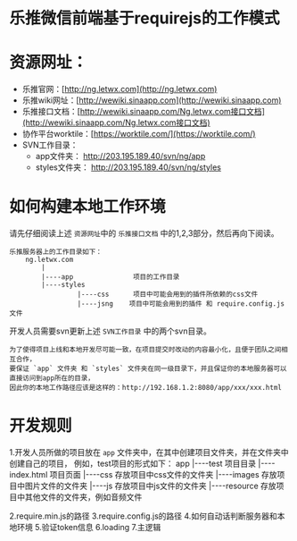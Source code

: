 # 乐推微信前端基于requirejs的工作模式

# 资源网址：
  * 乐推官网：[http://ng.letwx.com](http://ng.letwx.com)
  * 乐推wiki网址：[http://wewiki.sinaapp.com](http://wewiki.sinaapp.com)
  * 乐推接口文档：[http://wewiki.sinaapp.com/Ng.letwx.com接口文档](http://wewiki.sinaapp.com/Ng.letwx.com接口文档)
  * 协作平台worktile：[https://worktile.com/](https://worktile.com/)
  * SVN工作目录：
  	* app文件夹： http://203.195.189.40/svn/ng/app
  	* styles文件夹： http://203.195.189.40/svn/ng/styles
  
# 如何构建本地工作环境

请先仔细阅读上述 `资源网址`中的 `乐推接口文档` 中的1,2,3部分，然后再向下阅读。
	
	乐推服务器上的工作目录如下：
		ng.letwx.com
			|
			|----app               项目的工作目录
			|----styles			 
					 |----css	   项目中可能会用到的插件所依赖的css文件
					 |----jsng    项目中可能会用到的插件 和 require.config.js文件
	
开发人员需要svn更新上述 `SVN工作目录` 中的两个svn目录。
	
	为了使得项目上线和本地开发尽可能一致，在项目提交时改动的内容最小化，且便于团队之间相互合作，
	要保证 `app` 文件夹 和 `styles` 文件夹在同一级目录下，并且保证你的本地服务器可以直接访问到app所在的目录，
	因此你的本地工作路径应该是这样的：http://192.168.1.2:8080/app/xxx/xxx.html
	
# 开发规则

  1.开发人员所做的项目放在 `app` 文件夹中，在其中创建项目文件夹，并在文件夹中创建自己的项目，
           例如，test项目的形式如下：
	app
	 |----test                 项目目录
	 		|----index.html    项目页面
	 		|----css		        存放项目中css文件的文件夹
	 		|----images		        存放项目中图片文件的文件夹
	 		|----js			        存放项目中js文件的文件夹
	 		|----resource 	        存放项目中其他文件的文件夹，例如音频文件
	 		
2.require.min.js的路径
3.require.config.js的路径
4.如何自动话判断服务器和本地环境
5.验证token信息
6.loading
7.主逻辑
	
	
	